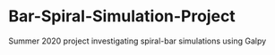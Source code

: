 # Bar-Spiral-Simulation-Project
Summer 2020 project investigating spiral-bar simulations using Galpy
